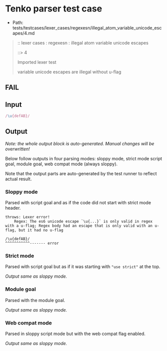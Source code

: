 # Tenko parser test case

- Path: tests/testcases/lexer_cases/regexesn/illegal_atom_variable_unicode_escapes/4.md

> :: lexer cases : regexesn : illegal atom variable unicode escapes
>
> ::> 4
>
> Imported lexer test
>
> variable unicode escapes are illegal without u-flag

## FAIL

## Input

`````js
/\u{defAB}/
`````

## Output

_Note: the whole output block is auto-generated. Manual changes will be overwritten!_

Below follow outputs in four parsing modes: sloppy mode, strict mode script goal, module goal, web compat mode (always sloppy).

Note that the output parts are auto-generated by the test runner to reflect actual result.

### Sloppy mode

Parsed with script goal and as if the code did not start with strict mode header.

`````
throws: Lexer error!
    Regex: The es6 unicode escape `\u{...}` is only valid in regex with a u-flag; Regex body had an escape that is only valid with an u-flag, but it had no u-flag

/\u{defAB}/
^^^^^^^^^^^------- error
`````

### Strict mode

Parsed with script goal but as if it was starting with `"use strict"` at the top.

_Output same as sloppy mode._

### Module goal

Parsed with the module goal.

_Output same as sloppy mode._

### Web compat mode

Parsed in sloppy script mode but with the web compat flag enabled.

_Output same as sloppy mode._
